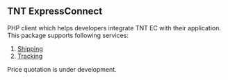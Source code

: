 ## TNT ExpressConnect

PHP client which helps developers integrate TNT EC with their application.
This package supports following services:
1. [Shipping](https://github.com/200MPH/tnt/blob/develop/docs/Shipping/Examples/howTo.md)
2. [Tracking](https://github.com/200MPH/tnt/blob/develop/docs/Tracking/howTo.md)

Price quotation is under development.
